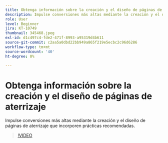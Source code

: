 ```yaml
---
title: Obtenga información sobre la creación y el diseño de páginas de aterrizaje
description: Impulse conversiones más altas mediante la creación y el diseño de páginas de aterrizaje que incorporen prácticas recomendadas.
role: User
level: Beginner
jira: KT-10749
thumbnail: 345468.jpeg
exl-id: d1c497c4-fde2-471f-8993-a95319d4b611
source-git-commit: c2aa5a0dbd22bb949a865f219e5ecbc2c96d6286
workflow-type: tm+mt
source-wordcount: '40'
ht-degree: 0%

---
```


# Obtenga información sobre la creación y el diseño de páginas de aterrizaje

Impulse conversiones más altas mediante la creación y el diseño de páginas de aterrizaje que incorporen prácticas recomendadas.

>[!VIDEO](https://video.tv.adobe.com/v/345468/?quality=12&learn=on)
